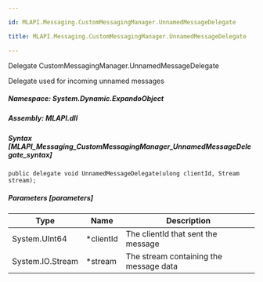 ```yaml
---

id: MLAPI.Messaging.CustomMessagingManager.UnnamedMessageDelegate

title: MLAPI.Messaging.CustomMessagingManager.UnnamedMessageDelegate

---
```


Delegate CustomMessagingManager.UnnamedMessageDelegate

<div class="markdown level0 summary" markdown="1">

Delegate used for incoming unnamed messages

</div>

<div class="markdown level0 conceptual" markdown="1">

</div>

##### **Namespace**: System.Dynamic.ExpandoObject

##### **Assembly**: MLAPI.dll

##### Syntax [MLAPI_Messaging_CustomMessagingManager_UnnamedMessageDelegate_syntax]

    public delegate void UnnamedMessageDelegate(ulong clientId, Stream stream);

##### Parameters [parameters]

| Type             | Name       | Description                            |
|------------------|------------|----------------------------------------|
| System.UInt64    | \*clientId | The clientId that sent the message     |
| System.IO.Stream | \*stream   | The stream containing the message data |
